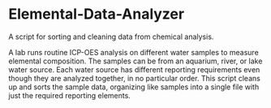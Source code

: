 # Elemental-Data-Analyzer
A script for sorting and cleaning data from chemical analysis.

A lab runs routine ICP-OES analysis on different water samples to measure elemental composition. The samples can be from an aquarium, river, or lake water source. Each water source has different reporting requirements even though they are analyzed together, in no particular order. This script cleans up and sorts the sample data, organizing like samples into a single file with just the required reporting elements.

